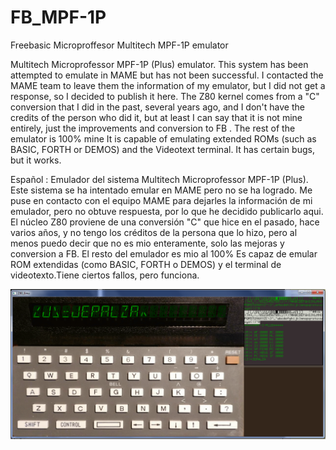 # FB_MPF-1P
Freebasic Microproffesor Multitech MPF-1P emulator

Multitech Microprofessor MPF-1P (Plus) emulator.
This system has been attempted to emulate in MAME but has not been successful.
I contacted the MAME team to leave them the information of my emulator, but I did not get a response, so I decided to publish it here.
The Z80 kernel comes from a "C" conversion that I did in the past, several years ago, and I don't have the credits of the person who did it, but at least I can say that it is not mine entirely, just the improvements and conversion to FB .
The rest of the emulator is 100% mine
It is capable of emulating extended ROMs (such as BASIC, FORTH or DEMOS) and the Videotext terminal. It has certain bugs, but it works.


Español : 
Emulador del sistema Multitech Microprofessor MPF-1P (Plus).
Este sistema se ha intentado emular en MAME pero no se ha logrado.
Me puse en contacto con el equipo MAME para dejarles la información de mi emulador, pero no obtuve respuesta, por lo que he decidido publicarlo aqui.
El núcleo Z80 proviene de una conversión "C" que hice en el pasado, hace varios años, y no tengo los créditos de la persona que lo hizo, pero al menos puedo decir que no es mio enteramente, solo las mejoras y conversion a FB.
El resto del emulador es mio al 100%
Es capaz de emular ROM extendidas (como BASIC, FORTH o DEMOS) y el terminal de videotexto.Tiene ciertos fallos, pero funciona.

![Imagen mpf1p_b](https://github.com/jepalza/FB_MPF-1P/blob/main/teclado/mpf1p_b.png)
